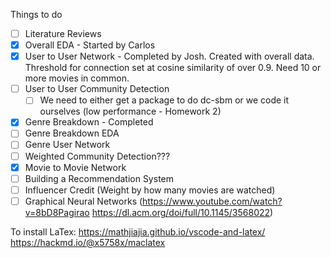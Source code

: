 Things to do

- [ ] Literature Reviews
- [x] Overall EDA - Started by Carlos
- [x] User to User Network - Completed by Josh. Created with overall data. Threshold for connection set at cosine similarity of over 0.9. Need 10 or more movies in common.
- [ ] User to User Community Detection
    - [ ] We need to either get a package to do dc-sbm or we code it ourselves (low performance - Homework 2)
- [x] Genre Breakdown - Completed
- [ ] Genre Breakdown EDA
- [ ] Genre User Network
- [ ] Weighted Community Detection??? 
- [x] Movie to Movie Network
- [ ] Building a Recommendation System
- [ ] Influencer Credit (Weight by how many movies are watched)
- [ ] Graphical Neural Networks (https://www.youtube.com/watch?v=8bD8Pagirao
https://dl.acm.org/doi/full/10.1145/3568022)

To install LaTex: https://mathjiajia.github.io/vscode-and-latex/ 
https://hackmd.io/@x5758x/maclatex 

